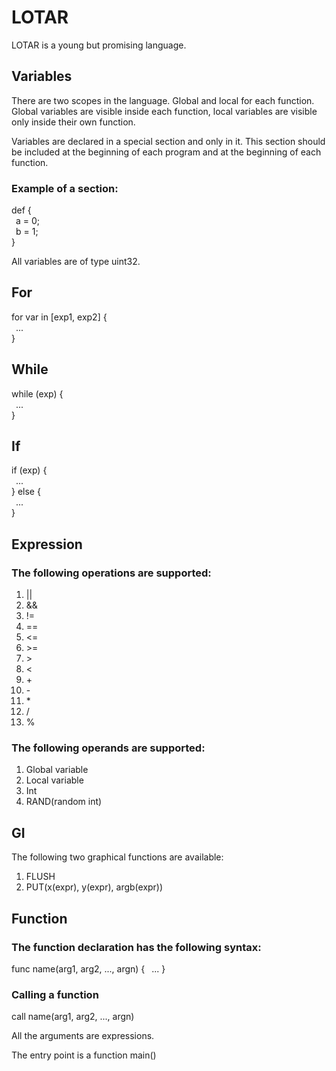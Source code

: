 # LOTAR
LOTAR is a young but promising language.

## Variables
There are two scopes in the language. Global and local for each function. Global variables are visible inside each function, local variables are visible only inside their own function.

Variables are declared in a special section and only in it. This section should be included at the beginning of each program and at the beginning of each function.

### Example of a section:

def {\
&ensp;a = 0;\
&ensp;b = 1;\
}

All variables are of type uint32.

## For
for var in [exp1, exp2] {\
&ensp;...\
}

## While
while (exp) {\
&ensp;... \
}

## If
if (exp) {\
&ensp;... \
} else {\
&ensp;...\
}

## Expression
### The following operations are supported:
1. ||
2. &&
3. !=
4. ==
5. <=
6. \>=
7. \>
8. \<
9. \+
10. \-
11. \*
12. /
13. %

### The following operands are supported:
1. Global variable
2. Local variable
3. Int
4. RAND(random int)

## GI
The following two graphical functions are available:
1. FLUSH
2. PUT(x(expr), y(expr), argb(expr))

## Function
### The function declaration has the following syntax:
func name(arg1, arg2, ..., argn) {
&ensp;...
}

### Calling a function
call name(arg1, arg2, ..., argn)

All the arguments are expressions.

The entry point is a function main()